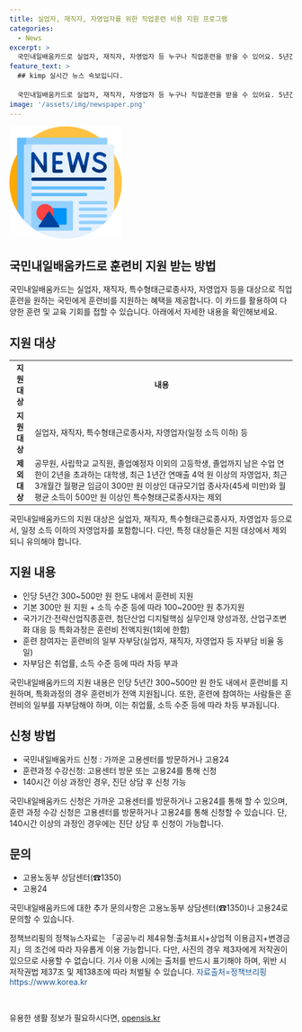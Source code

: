 ```yaml
---
title: 실업자, 재직자, 자영업자를 위한 직업훈련 비용 지원 프로그램
categories:
  - News
excerpt: >
  국민내일배움카드로 실업자, 재직자, 자영업자 등 누구나 직업훈련을 받을 수 있어요. 5년간 300~500만 원의 훈련비가 지원되며, 특화과정의 경우는 훈련비가 전액 지원돼요. 훈련 참여자는 일부 자부담이 있고, 신청은 고용센터를 방문하거나 고용24를 통해 할 수 있어요. 자세한 사항은 고용노동부 상담센터(☎1350)나 고용24로 문의하세요. (출처: 정책브리핑 www.korea.kr)
feature_text: >
  ## kimp 실시간 뉴스 속보입니다.

  국민내일배움카드로 실업자, 재직자, 자영업자 등 누구나 직업훈련을 받을 수 있어요. 5년간 300~500만 원의 훈련비가 지원되며, 특화과정의 경우는 훈련비가 전액 지원돼요. 훈련 참여자는 일부 자부담이 있고, 신청은 고용센터를 방문하거나 고용24를 통해 할 수 있어요. 자세한 사항은 고용노동부 상담센터(☎1350)나 고용24로 문의하세요. (출처: 정책브리핑 www.korea.kr)
image: '/assets/img/newspaper.png'
---
```


<p><img src="/assets/img/newspaper.png" alt="kimplant 속보" /></p>

<h2>국민내일배움카드로 훈련비 지원 받는 방법</h2>

<p data-ke-size="size16">국민내일배움카드는 실업자, 재직자, 특수형태근로종사자, 자영업자 등을 대상으로 직업훈련을 원하는 국민에게 훈련비를 지원하는 혜택을 제공합니다. 이 카드를 활용하여 다양한 훈련 및 교육 기회를 접할 수 있습니다. 아래에서 자세한 내용을 확인해보세요.</p>

<h2 data-ke-size="size26">지원 대상</h2>

<table>
  <tr>
    <td style="text-align: center; height: 17px;"><b>지원 대상</b></td>
    <td style="text-align: center; height: 17px;"><b>내용</b></td>
  </tr>
  <tr>
    <td style="text-align: center; height: 17px;"><b>지원 대상</b></td>
    <td>실업자, 재직자, 특수형태근로종사자, 자영업자(일정 소득 이하) 등</td>
  </tr>
  <tr>
    <td style="text-align: center; height: 17px;"><b>제외 대상</b></td>
    <td>공무원, 사립학교 교직원, 졸업예정자 이외의 고등학생, 졸업까지 남은 수업 연한이 2년을 초과하는 대학생, 최근 1년간 연매출 4억 원 이상의 자영업자, 최근 3개월간 월평균 임금이 300만 원 이상인 대규모기업 종사자(45세 미만)와 월평균 소득이 500만 원 이상인 특수형태근로종사자는 제외</td>
  </tr>
</table>

<p data-ke-size="size16">국민내일배움카드의 지원 대상은 실업자, 재직자, 특수형태근로종사자, 자영업자 등으로서, 일정 소득 이하의 자영업자를 포함합니다. 다만, 특정 대상들은 지원 대상에서 제외되니 유의해야 합니다.</p>

<h2 data-ke-size="size26">지원 내용</h2>

<ul>
  <li>인당 5년간 300~500만 원 한도 내에서 훈련비 지원</li>
  <li>기본 300만 원 지원 + 소득 수준 등에 따라 100~200만 원 추가지원</li>
  <li>국가기간·전략산업직종훈련, 첨단산업 디지털핵심 실무인재 양성과정, 산업구조변화 대응 등 특화과정은 훈련비 전액지원(1회에 한함)</li>
  <li>훈련 참여자는 훈련비의 일부 자부담(실업자, 재직자, 자영업자 등 자부담 비율 동일)</li>
  <li>자부담은 취업률, 소득 수준 등에 따라 차등 부과</li>
</ul>

<p data-ke-size="size16">국민내일배움카드의 지원 내용은 인당 5년간 300~500만 원 한도 내에서 훈련비를 지원하며, 특화과정의 경우 훈련비가 전액 지원됩니다. 또한, 훈련에 참여하는 사람들은 훈련비의 일부를 자부담해야 하며, 이는 취업률, 소득 수준 등에 따라 차등 부과됩니다.</p>

<h2 data-ke-size="size26">신청 방법</h2>

<ul>
  <li>국민내일배움카드 신청 : 가까운 고용센터를 방문하거나 고용24</li>
  <li>훈련과정 수강신청: 고용센터 방문 또는 고용24를 통해 신청</li>
  <li>140시간 이상 과정인 경우, 진단 상담 후 신청 가능</li>
</ul>

<p data-ke-size="size16">국민내일배움카드 신청은 가까운 고용센터를 방문하거나 고용24를 통해 할 수 있으며, 훈련 과정 수강 신청은 고용센터를 방문하거나 고용24를 통해 신청할 수 있습니다. 단, 140시간 이상의 과정인 경우에는 진단 상담 후 신청이 가능합니다.</p>

<h2 data-ke-size="size26">문의</h2>

<ul>
  <li>고용노동부 상담센터(☎1350)</li>
  <li>고용24</li>
</ul>

<p data-ke-size="size16">국민내일배움카드에 대한 추가 문의사항은 고용노동부 상담센터(☎1350)나 고용24로 문의할 수 있습니다.</p>

<p data-ke-size="size16">정책브리핑의 정책뉴스자료는 「공공누리 제4유형:출처표시+상업적 이용금지+변경금지」의 조건에 따라 자유롭게 이용 가능합니다. 다만, 사진의 경우 제3자에게 저작권이 있으므로 사용할 수 없습니다. 기사 이용 시에는 출처를 반드시 표기해야 하며, 위반 시 저작권법 제37조 및 제138조에 따라 처벌될 수 있습니다. <span style="color: #1a5490;">자료출처=정책브리핑 https://www.korea.kr</span></p>

<p data-ke-size="size16">&nbsp;</p>
유용한 생활 정보가 필요하시다면, <a href="https://opensis.kr" rel="dofollow">opensis.kr</a>


